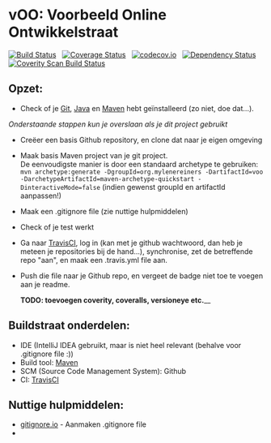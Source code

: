 # vOO: Voorbeeld Online Ontwikkelstraat

[![Build Status](https://travis-ci.org/mylene/vOO.svg?branch=master)](https://travis-ci.org/mylene/vOO) &nbsp; [![Coverage Status](https://coveralls.io/repos/github/mylene/vOO/badge.svg?branch=master)](https://coveralls.io/github/mylene/vOO?branch=master) &nbsp; [![codecov.io](https://codecov.io/github/mylene/vOO/coverage.svg?branch=master)](https://codecov.io/github/mylene/vOO?branch=master) &nbsp; [![Dependency Status](https://www.versioneye.com/user/projects/56cdb9cd6b21e5003d474261/badge.svg?style=flat)](https://www.versioneye.com/user/projects/56cdb9cd6b21e5003d474261) &nbsp; <a href="https://scan.coverity.com/projects/mylene-voo">
  <img alt="Coverity Scan Build Status"
       src="https://img.shields.io/coverity/scan/8052.svg"/>
</a>

## Opzet:

* Check of je [Git], [Java] en [Maven] hebt geïnstalleerd (zo niet, doe dat...).

*Onderstaande stappen kun je overslaan als je dit project gebruikt*

* Creëer een basis Github repository, en clone dat naar je eigen omgeving
* Maak basis Maven project van je git project.    
    De eenvoudigste manier is door een standaard archetype te gebruiken: 
    `mvn archetype:generate -DgroupId=org.mylenereiners -DartifactId=voo -DarchetypeArtifactId=maven-archetype-quickstart -DinteractiveMode=false`
    (indien gewenst groupId en artifactId aanpassen!)
* Maak een .gitignore file (zie nuttige hulpmiddelen) 
* Check of je test werkt
* Ga naar [TravisCI], log in (kan met je github wachtwoord, dan heb je meteen je repositories bij de hand...), synchronise, zet de betreffende repo "aan", en maak een .travis.yml file aan.
* Push die file naar je Github repo, en vergeet de badge niet toe te voegen aan je readme.
   
   __TODO: toevoegen coverity, coveralls, versioneye etc.____
   
## Buildstraat onderdelen:    

* IDE (IntelliJ IDEA gebruikt, maar is niet heel relevant (behalve voor .gitignore file :))
* Build tool: [Maven]
* SCM (Source Code Management System): Github
* CI: [TravisCI]



##  Nuttige hulpmiddelen:

* [gitignore.io] - Aanmaken .gitignore file
*   
   
   
   
   
   


<!--- Links -->
[gitignore.io]: http://gitignore.io/
[TravisCI]: http://travisci.org/
[Git]: http://git-scm.com/
[Java]: http://www.oracle.com/technetwork/java/index.html
[Maven]: http://maven.apache.org/
